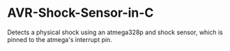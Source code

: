 # AVR-Shock-Sensor-in-C
Detects a physical shock using an atmega328p and shock sensor, which is pinned to the atmega's interrupt pin. 
